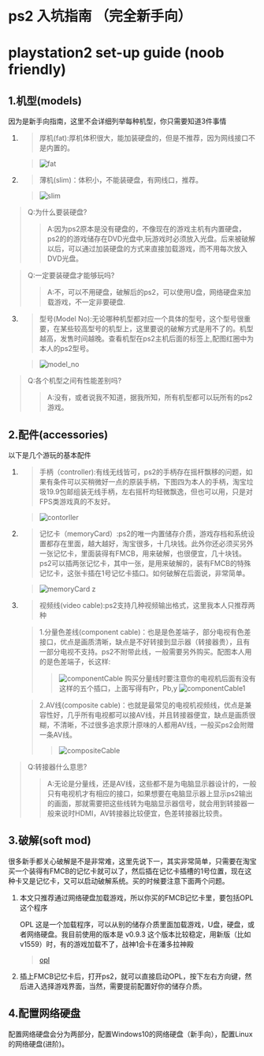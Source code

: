 # ps2 入坑指南 （完全新手向）

# playstation2 set-up guide (noob friendly)


## 1.机型(models)

因为是新手向指南，这里不会详细列举每种机型，你只需要知道3件事情

1. 
    >厚机(fat):厚机体积很大，能加装硬盘的，但是不推荐，因为网线接口不是内置的。

    >![fat](https://gitee.com/waizui/ps2guide/raw/main/images/220px-PS2-Fat-Console-Set.jpg)



2. 
    >薄机(slim)：体积小，不能装硬盘，有网线口，推荐。

    >![slim](https://gitee.com/waizui/ps2guide/raw/main/images/250px-PS2-Slim-Console-Set.jpg)

> Q:为什么要装硬盘?
>>A:因为ps2原本是没有硬盘的，不像现在的游戏主机有内置硬盘，ps2的的游戏储存在DVD光盘中,玩游戏时必须放入光盘。后来被破解以后，可以通过加装硬盘的方式来直接加载游戏，而不用每次放入DVD光盘。

> Q:一定要装硬盘才能够玩吗?
>>A:不，可以不用硬盘，破解后的ps2，可以使用U盘，网络硬盘来加载游戏，不一定非要硬盘.

3. 
    >型号(Model No):无论哪种机型都对应一个具体的型号，这个型号很重要，在某些较高型号的机型上，这里要说的破解方式是用不了的。机型越高，发售时间越晚。查看机型在ps2主机后面的标签上,配图红圈中为本人的ps2型号。

    >![model_no](https://gitee.com/waizui/ps2guide/raw/main/images/modelNo.jpg)

> Q:各个机型之间有性能差别吗?
>>A:没有，或者说我不知道，据我所知，所有机型都可以玩所有的ps2游戏。



## 2.配件(accessories)

以下是几个游玩的基本配件

1. 
    >手柄（controller):有线无线皆可，ps2的手柄存在摇杆飘移的问题，如果有条件可以买稍微好一点的原装手柄，下图四为本人的手柄，淘宝垃圾19.9包邮组装无线手柄，左右摇杆均轻微飘逸，但也可以用，只是对FPS类游戏真的不友好。

    >![contorller](https://gitee.com/waizui/ps2guide/raw/main/images/controller.jpg)

2. 
    >记忆卡（memoryCard）:ps2的唯一内置储存介质，游戏存档和系统设置都存在里面，越大越好，淘宝很多，十几块钱。此外你还必须买另外一张记忆卡，里面装得有FMCB，用来破解，也很便宜，几十块钱。ps2可以插两张记忆卡，其中一张，是用来破解的，装有FMCB的特殊记忆卡，这张卡插在1号记忆卡插口。如何破解在后面说，非常简单。

    >![memoryCard](https://gitee.com/waizui/ps2guide/raw/main/images/memorycard.jpg)
z
1. 
    >视频线(video cable):ps2支持几种视频输出格式，这里我本人只推荐两种  
        
    >1.分量色差线(component cable)：也是是色差端子，部分电视有色差接口，优点是画质清晰，缺点是不好转接到显示器（转接器贵），且有一部分电视不支持。ps2不附带此线，一般需要另外购买。配图本人用的是色差端子，长这样:
    >>![componentCable](https://gitee.com/waizui/ps2guide/raw/main/images/componentcable1.jpg)
    >>购买分量线时要注意你的电视机后面有没有这样的五个插口，上面写得有Pr，Pb,y
    >>![componentCable1](https://gitee.com/waizui/ps2guide/raw/main/images/componentcable.jpg)

    >2.AV线(composite cable)：也就是最常见的电视机视频线，优点是兼容性好，几乎所有电视都可以接AV线，并且转接器便宜，缺点是画质很糊，不清晰，不过很多追求原汁原味的人都用AV线，一般买ps2会附赠一条AV线。
    >>![compositeCable](https://gitee.com/waizui/ps2guide/raw/main/images/avcable.jpg)

> Q:转接器什么意思?
>>A:无论是分量线，还是AV线，这些都不是为电脑显示器设计的，一般只有电视机才有相应的接口，如果想要在电脑显示器上显示ps2输出的画面，那就需要把这些线转为电脑显示器信号，就会用到转接器一般来说时HDMI，AV转接器比较便宜，色差转接器比较贵。

## 3.破解(soft mod)

很多新手都关心破解是不是非常难，这里先说下一，其实非常简单，只需要在淘宝买一个装得有FMCB的记忆卡就可以了，然后插在记忆卡插槽的1号位置，现在这种卡又是记忆卡，又可以启动破解系统。买的时候要注意下面两个问题。

1. 本文只推荐通过网络硬盘加载游戏，所以你买的FMCB记忆卡里，要包括OPL这个程序
    
    OPL  这是一个加载程序，可以从别的储存介质里面加载游戏，U盘，硬盘，或者网络硬盘。我目前使用的版本是 v0.9.3 这个版本比较稳定，用新版（比如v1559）时，有的游戏加载不了，战神1会卡在潘多拉神殿
      >[opl]()
2. 插上FMCB记忆卡后，打开ps2，就可以直接启动OPL，按下左右方向键，然后进入选择游戏界面，当然，需要提前配置好你的储存介质。

## 4.配置网络硬盘

配置网络硬盘会分为两部分，配置Windows10的网络硬盘（新手向），配置Linux的网络硬盘(进阶)。
   

